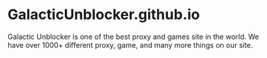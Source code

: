 # GalacticUnblocker.github.io
Galactic Unblocker is one of the best proxy and games site in the world. We have over 1000+ different proxy, game, and many more things on our site.
